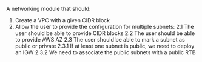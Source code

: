 A networking module that should:

1. Create a VPC with a given CIDR block
2. Allow the user to provide the configuration for multiple subnets: 
    2.1 The user should be able to provide CIDR blocks 
    2.2 The user should be able to provide AWS AZ 
    2.3 The user should be able to mark a subnet as public or private 
        2.3.1 If at least one subnet is public, we need to deploy an IGW 
        2.3.2 We need to associate the public subnets with a public RTB
